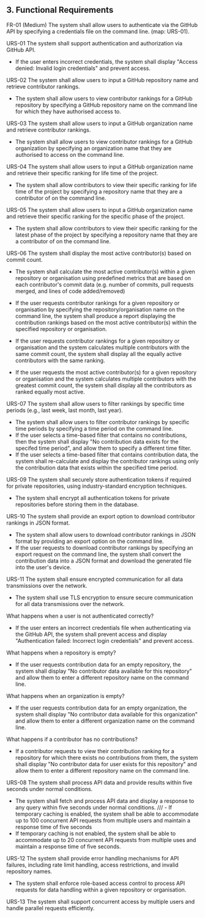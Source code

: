 ## 3. Functional Requirements

FR-01 (Medium) The system shall allow users to authenticate via the GitHub API by specifying a credentials file on the command line. (map: URS-01).

URS-01 The system shall support authentication and authorization via GitHub API.
- If the user enters incorrect credentials, the system shall display "Access denied: Invalid login credentials" and prevent access.
  
URS-02 The system shall allow users to input a GitHub repository name and retrieve contributor rankings.
  - The system shall allow users to view contributor rankings for a GitHub repository by specifying a GitHub repository name on the command line for which they have authorised access to. 

URS-03 The system shall allow users to input a GitHub organization name and retrieve contributor rankings.
  - The system shall allow users to view contributor rankings for a GitHub organization by specifying an organization name that they are authorised to access on the command line.

URS-04 The system shall allow users to input a GitHub organization name and retrieve their specific ranking for life time of the project.
  - The system shall allow contributors to view their specific ranking for life time of the project by specifying a repository name that they are a contributor of on the command line.

URS-05 The system shall allow users to input a GitHub organization name and retrieve their specific ranking for the specific phase of the project.
  - The system shall allow contributors to view their specific ranking for the latest phase of the project by specifying a repository name that they are a contributor of on the command line.

URS-06 The system shall display the most active contributor(s) based on commit count.
  - The system shall calculate the most active contributor(s) within a given repository or organisation using predefined metrics that are based on each contributor's commit data (e.g. number of commits, pull requests merged, and lines of code added/removed)
  - If the user requests contributor rankings for a given repository or organisation by specifying the repository/organisation name on the command line, the system shall produce a report displaying the contribution rankings based on the most active contributor(s) within the specified repository or organisation.
  - If the user requests contributor rankings for a given repository or organisation and the system calculates multiple contributors with the same commit count, the system shall display all the equally active contributors with the same ranking.
  
  - If the user requests the most active contributor(s) for a given repository or organisation and the system calculates multiple contributors with the greatest commit count, the system shall display all the contributors as ranked equally most active.

URS-07 The system shall allow users to filter rankings by specific time periods (e.g., last week, last month, last year).
  - The system shall allow users to filter contributor rankings by specific time periods by specifying a time period on the command line.
  - If the user selects a time-based filter that contains no contributions, then the system shall display "No contribution data exists for the specifed time period", and allow them to specify a different time filter.
  - If the user selects a time-based filter that contains contribution data, the system shall re-calculate and display the contributor rankings using only the contribution data that exists within the specified time period.
  
URS-09 The system shall securely store authentication tokens if required for private repositories, using industry-standard encryption techniques.
  - The system shall encrypt all authentication tokens for private repositories before storing them in the database.

URS-10 The system shall provide an export option to download contributor rankings in JSON format.
  - The system shall allow users to download contributor rankings in JSON format by providing an export option on the command line.
  - If the user requests to download contributor rankings by specifying an export request on the command line, the system shall convert the contribution data into a JSON format and download the generated file into the user's device.
  
URS-11 The system shall ensure encrypted communication for all data transmissions over the network.
  - The system shall use TLS encryption to ensure secure communication for all data transmissions over the network.
  
What happens when a user is not authenticated correctly?
  - If the user enters an incorrect credentials file when authenticating via the GitHub API, the system shall prevent access and display "Authentication failed: Incorrect login credentials" and prevent access.

What happens when a repository is empty?
  - If the user requests contribution data for an empty repository, the system shall display "No contributor data available for this repository" and allow them to enter a different repository name on the command line.
  
What happens when an organization is empty?
  - If the user requests contribution data for an empty organization, the system shall display "No contributor data available for this organization" and allow them to enter a different organization name on the command line.
  
What happens if a contributor has no contributions?
  - If a contributor requests to view their contribution ranking for a repository for which there exists no contributions from them, the system shall display "No contributor data for user exists for this repository" and allow them to enter a different repository name on the command line. 




URS-08 The system shall process API data and provide results within five seconds under normal conditions.
  - The system shall fetch and process API data and display a response to any query within five seconds under normal conditions.
 /// - If temporary caching is enabled, the system shall be able to accommodate up to 100 concurrent API requests from multiple users and maintain a response time of five seconds
 - If temporary caching is not enabled, the system shall be able to accommodate up to 20 concurrent API requests from multiple uses and maintain a response time of five seconds. 
 
URS-12 The system shall provide error handling mechanisms for API failures, including rate limit handling, access restrictions, and invalid repository names.
  - The system shall enforce role-based access control to process API requests for data handling within a given repository or organisation.

URS-13 The system shall support concurrent access by multiple users and handle parallel requests efficiently.

